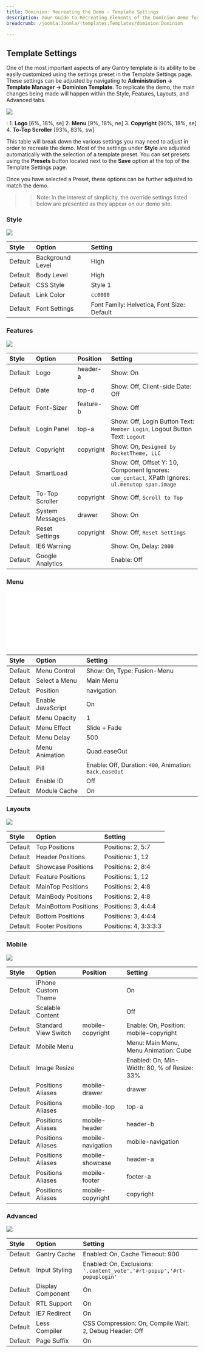 ```yaml
---
title: Dominion: Recreating the Demo - Template Settings
description: Your Guide to Recreating Elements of the Dominion Demo for Joomla
breadcrumb: /joomla:Joomla/!templates:Templates/dominion:Dominion

---
```


Template Settings
-----
One of the most important aspects of any Gantry template is its ability to be easily customized using the settings preset in the Template Settings page. These settings can be adjusted by navigating to **Administration -> Template Manager -> Dominion Template**. To replicate the demo, the main changes being made will happen within the Style, Features, Layouts, and Advanced tabs.

![][template2]

:   1. **Logo** [6%, 18%, se]
    2. **Menu** [9%, 18%, ne]
    3. **Copyright** [90%, 18%, se]
    4. **To-Top Scroller** [93%, 83%, sw]


This table will break down the various settings you may need to adjust in order to recreate the demo. Most of the settings under **Style** are adjusted automatically with the selection of a template preset. You can set presets using the **Presets** button located next to the **Save** option at the top of the Template Settings page.

Once you have selected a Preset, these options can be further adjusted to match the demo.

>> Note: In the interest of simplicity, the override settings listed below are presented as they appear on our demo site.

### Style

![][styles]

| Style       | Option           | Setting                                    |
| :---------- | :----------      | :----------                                |
| Default     | Background Level | High                                       |
| Default     | Body Level       | High                                       |
| Default     | CSS Style        | Style 1                                    |
| Default     | Link Color       | `cc0000`                                   |
| Default     | Font Settings    | Font Family: Helvetica, Font Size: Default |

### Features

![][features]

| Style       | Option           | Position    | Setting                                                                                           |
| :---------- | :----------      | :---------- | :----------                                                                                       |
| Default     | Logo             | header-a    | Show: On                                                                                          |
| Default     | Date             | top-d       | Show: Off, Client-side Date: Off                                                                  |
| Default     | Font-Sizer       | feature-b   | Show: Off                                                                                         |
| Default     | Login Panel      | top-a       | Show: Off, Login Button Text: `Member Login`, Logout Button Text: `Logout`                        |
| Default     | Copyright        | copyright   | Show: On, `Designed by RocketTheme, LLC`                                                          |
| Default     | SmartLoad        |             | Show: Off, Offset Y: 10, Component Ignores: `com_contact`, XPath Ignores: `ul.menutop span.image` |
| Default     | To-Top Scroller  | copyright   | Show: Off, `Scroll to Top`                                                                        |
| Default     | System Messages  | drawer      | Show: On                                                                                          |
| Default     | Reset Settings   | copyright   | Show: Off, `Reset Settings`                                                                       |
| Default     | IE6 Warning      |             | Show: On, Delay: `2000`                                                                           |
| Default     | Google Analytics |             | Enable: Off                                                                                       |

### Menu

![][menu]

| Style       | Option            | Setting                                                 |
| :---------- | :----------       | :----------                                             |
| Default     | Menu Control      | Show: On, Type: Fusion-Menu                             |
| Default     | Select a Menu     | Main Menu                                               |
| Default     | Position          | navigation                                              |
| Default     | Enable JavaScript | On                                                      |
| Default     | Menu Opacity      | 1                                                       |
| Default     | Menu Effect       | Slide + Fade                                            |
| Default     | Menu Delay        | 500                                                     |
| Default     | Menu Animation    | Quad.easeOut                                            |
| Default     | Pill              | Enable: Off, Duration: `400`, Animation: `Back.easeOut` |
| Default     | Enable ID         | Off                                                     |
| Default     | Module Cache      | On                                                      |

### Layouts

![][layouts]

| Style       | Option               | Setting               |
| :---------- | :----------          | :----------           |
| Default     | Top Positions        | Positions: 2, 5:7     |
| Default     | Header Positions     | Positions: 1, 12      |
| Default     | Showcase Positions   | Positions: 2, 8:4     |
| Default     | Feature Positions    | Positions: 1, 12      |
| Default     | MainTop Positions    | Positions: 2, 4:8     |
| Default     | MainBody Positions   | Positions: 2, 4:8     |
| Default     | MainBottom Positions | Positions: 3, 4:4:4   |
| Default     | Bottom Positions     | Positions: 3, 4:4:4   |
| Default     | Footer Positions     | Positions: 4, 3:3:3:3 |

### Mobile

![][mobile]

| Style       | Option               | Position          | Setting                                      |
| :---------- | :----------          | :----------       | :----------                                  |
| Default     | iPhone Custom Theme  |                   | On                                           |
| Default     | Scalable Content     |                   | Off                                          |
| Default     | Standard View Switch | mobile-copyright  | Enable: On, Position: mobile-copyright       |
| Default     | Mobile Menu          |                   | Menu: Main Menu, Menu Animation: Cube        |
| Default     | Image Resize         |                   | Enabled: On, Min-Width: 80, % of Resize: 33% |
| Default     | Positions Aliases    | mobile-drawer     | drawer                                       |
| Default     | Positions Aliases    | mobile-top        | top-a                                        |
| Default     | Positions Aliases    | mobile-header     | header-b                                     |
| Default     | Positions Aliases    | mobile-navigation | mobile-navigation                            |
| Default     | Positions Aliases    | mobile-showcase   | header-a                                     |
| Default     | Positions Aliases    | mobile-footer     | footer-a                                     |
| Default     | Positions Aliases    | mobile-copyright  | copyright                                    |

### Advanced

![][advanced]

|  Style  |       Option      |                                 Setting                                 |
| :------ | :---------------- | :---------------------------------------------------------------------- |
| Default | Gantry Cache      | Enabled: On, Cache Timeout: 900                                         |
| Default | Input Styling     | Enabled: On, Exclusions: `'.content_vote','#rt-popup','#rt-popuplogin'` |
| Default | Display Component | On                                                                      |
| Default | RTL Support       | On                                                                      |
| Default | IE7 Redirect      | On                                                                      |
| Default | Less Compiler     | CSS Compression: On, Compile Wait: `2`, Debug Header: Off               |
| Default | Page Suffix       | On                                                                      |

[menu]: ../../start/menu.md
[Style]: http://docs.gantry.org/gantry4/configure
[template2]: assets/dominion2.jpeg
[styles]: assets/setstyle.jpeg
[features]: assets/setfeatures.png
[menu]: assets/setmenu.jpeg
[layouts]: assets/setlayouts.jpeg
[mobile]: assets/setmobile.jpeg
[advanced]: assets/setadvanced.jpg
